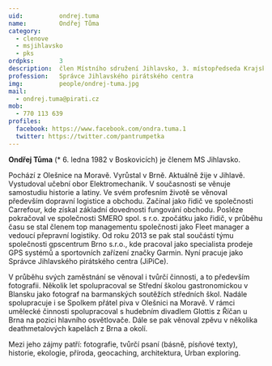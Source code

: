 ```yaml
---
uid:          ondrej.tuma
name:         Ondřej Tůma
category:
  - clenove
  - msjihlavsko
  - pks
ordpks:       3
description:  člen Místního sdružení Jihlavsko, 3. místopředseda Krajského sdružení Vysočina
profession:   Správce Jihlavského pirátského centra
img:          people/ondrej-tuma.jpg
mail:
  - ondrej.tuma@pirati.cz
mob:
  - 770 113 639
profiles:
  facebook: https://www.facebook.com/ondra.tuma.1 
  twitter: https://twitter.com/pantrumpetka
---
```

**Ondřej Tůma** (* 6. ledna 1982 v Boskovicích) je členem MS Jihlavsko.

Pochází z Olešnice na Moravě. Vyrůstal v Brně. Aktuálně žije v Jihlavě. Vystudoval učební obor Elektromechanik. V současnosti se věnuje samostudiu historie a latiny. Ve svém profesním životě se věnoval především dopravní logistice a obchodu. Začínal jako řidič ve společnosti Carrefour, kde získal základní dovednosti fungování obchodu. Posléze pokračoval ve společnosti SMERO spol. s r.o. zpočátku jako řidič, v průběhu času se stal členem top managementu společnosti jako Fleet manager a vedoucí přepravní logistiky. Od roku 2013 se pak stal součástí týmu společnosti gpscentrum Brno s.r.o., kde pracoval jako specialista prodeje GPS systémů a sportovních zařízení značky Garmin. Nyní pracuje jako Správce Jihlavského pirátského centra (JiPiCe).

V průběhu svých zaměstnání se věnoval i tvůrčí činnosti, a to především fotografii. Několik let spolupracoval se Střední školou gastronomickou v Blansku jako fotograf na barmanských soutěžích středních škol. Nadále spolupracuje i se Spolkem přátel piva v Olešnici na Moravě. V rámci umělecké činnosti spolupracoval s hudebním divadlem Glottis z Říčan u Brna na pozici hlavního osvětlovače. Dále se pak věnoval zpěvu v několika deathmetalových kapelách z Brna a okolí.

Mezi jeho zájmy patří: fotografie, tvůrčí psaní (básně, písňové texty), historie, ekologie, příroda, geocaching, architektura, Urban exploring.

